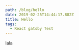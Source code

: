 ```yaml
---
path: /blog/hello
date: 2019-02-25T14:44:17.882Z
title: Hello
tags:
  - React gatsby Test
---
```

lala
